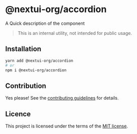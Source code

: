 # @nextui-org/accordion

A Quick description of the component

> This is an internal utility, not intended for public usage.

## Installation

```sh
yarn add @nextui-org/accordion
# or
npm i @nextui-org/accordion
```

## Contribution

Yes please! See the
[contributing guidelines](https://github.com/nextui-org/nextui/blob/master/CONTRIBUTING.md)
for details.

## Licence

This project is licensed under the terms of the
[MIT license](https://github.com/nextui-org/nextui/blob/master/LICENSE).
